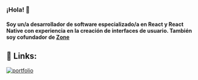 ### ¡Hola! 👋 
#### Soy un/a desarrollador de software especializado/a en React y React Native con experiencia en la creación de interfaces de usuario. También soy cofundador de [Zone](URL)

## 🔗 Links:
[![portfolio](https://img.shields.io/badge/Portfolio-4560b2?style=for-the-badge&logo=Google-chrome&logoColor=white)](https://dantecastelao.com.ar/)
